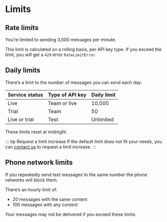 # Limits

## Rate limits

You’re limited to sending 3,000 messages per minute.

This limit is calculated on a rolling basis, per API key type. If you exceed the limit, you will get a `429` error `RateLimitError`.

## Daily limits

There’s a limit to the number of messages you can send each day:

|Service status|Type of API key|Daily limit|
|:---|:---|:---|
|Live|Team or live|10,000|
|Trial|Team|50|
|Live or trial|Test|Unlimited|

These limits reset at midnight.

::: tip Request a limit increase
If the default limit does not fit your needs, you can [contact us](https://www.notification.canada.ca/contact) to request a limit increase.
:::

## Phone network limits

If you repeatedly send text messages to the same number the phone networks will block them.

There’s an hourly limit of:

- 20 messages with the same content
- 100 messages with any content

Your messages may not be delivered if you exceed these limits.
